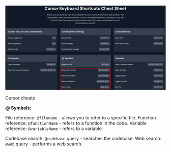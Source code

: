 <!--
date: 2024-12-25T13:48:13
photo: ![Photo](2024-12-25-13-48-13.jpg)


-->

![Photo](2024-12-25-13-48-13.jpg)

Cursor cheats

**@ Symbols:** 

File reference: `@filename`  - allows you to refer to a specific file.
Function reference: `@functionName`  - refers to a function in the code.
Variable reference: `@variableName`  - refers to a variable.

Codebase search: `@codebase`  query - searches the codebase.
Web search: `@web`  query - performs a web search.
